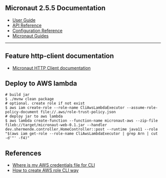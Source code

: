 ## Micronaut 2.5.5 Documentation

- [User Guide](https://docs.micronaut.io/2.5.5/guide/index.html)
- [API Reference](https://docs.micronaut.io/2.5.5/api/index.html)
- [Configuration Reference](https://docs.micronaut.io/2.5.5/guide/configurationreference.html)
- [Micronaut Guides](https://guides.micronaut.io/index.html)
---

## Feature http-client documentation

- [Micronaut HTTP Client documentation](https://docs.micronaut.io/latest/guide/index.html#httpClient)

## Deploy to AWS lambda

```
# build jar
$ ./mvnw clean package
# optional. create role if not exist
$ aws iam create-role --role-name CliAwsLambdaExecutor --assume-role-policy-document file://.aws/role-trust-policy.json
# deploy jar to aws lambda
$ aws lambda create-function --function-name micronaut-aws --zip-file fileb://target/micronaut-web-0.1.jar --handler dev.shermende.controller.HomeController::post --runtime java11 --role "$(aws iam get-role --role-name CliAwsLambdaExecutor | grep Arn | cut -d'"' -f4)"
```

## References

- [Where is my AWS credentials file for CLI](https://aws.amazon.com/blogs/security/wheres-my-secret-access-key/)
- [How to create AWS role CLI way](https://docs.aws.amazon.com/lambda/latest/dg/lambda-intro-execution-role.html)
